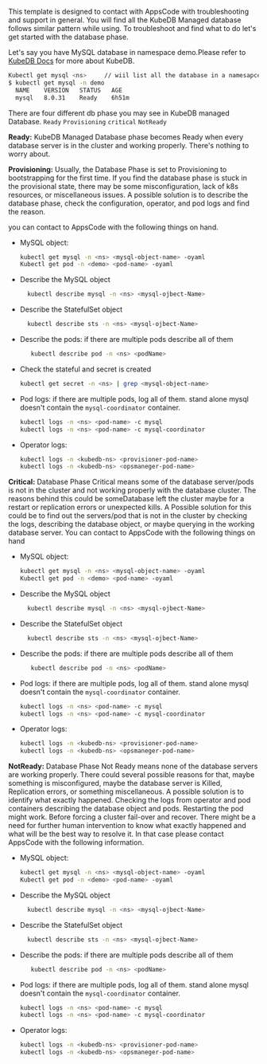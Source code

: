This template is designed to contact with AppsCode with troubleshooting and support in general. You will find all the KubeDB Managed database follows similar pattern
while using. To troubleshoot and find what to do let's get started with the database phase.

Let's say you have MySQL database in namespace demo.Please refer to [KubeDB Docs](https://kubedb.com/docs/v2023.01.31/guides/mysql/) for more about KubeDB.
```bash
Kubectl get mysql <ns>     // wiil list all the database in a namesapce  
$ kubectl get mysql -n demo
  NAME    VERSION   STATUS   AGE
  mysql   8.0.31    Ready    6h51m
```
There are four different db phase you may see in KubeDB managed Database.
``Ready`` ``Provisioning`` ``critical`` ``NotReady``

**Ready:** KubeDB Managed Database phase becomes Ready when every database server is in the cluster and working properly. There's nothing to worry about.

**Provisioning:** Usually, the Database Phase is set to Provisioning to bootstrapping for the first time. If you find the database phase is stuck in the provisional state,
there may be some misconfiguration, lack of k8s resources, or miscellaneous issues.
A possible solution is to describe the database phase, check the configuration, operator, and pod logs and find the reason.

you can contact to AppsCode with the following things on hand.
- MySQL object:
    ```bash
    kubectl get mysql -n <ns> <mysql-object-name> -oyaml
    Kubectl get pod -n <demo> <pod-name> -oyaml 
    ```
- Describe the MySQL object 
    ```bash
      kubectl describe mysql -n <ns> <mysql-ojbect-Name> 
    ```
- Describe the StatefulSet object
    ```bash
      kubectl describe sts -n <ns> <mysql-ojbect-Name>
    ```
- Describe the pods: if there are multiple pods describe all of them 
    ```bash
       kubectl describe pod -n <ns> <podName> 
    ```
- Check the stateful and secret is created
    ```bash
    kubectl get secret -n <ns> | grep <mysql-object-name>
    ```
- Pod logs:  if there are multiple pods, log all of them. stand alone mysql doesn't contain the `mysql-coordinator` container.
    ```bash
    kubectl logs -n <ns> <pod-name> -c mysql
    kubectl logs -n <ns> <pod-name> -c mysql-coordinator  
    ```
- Operator logs:
    ```bash
    kubectl logs -n <kubedb-ns> <provisioner-pod-name>
    kubectl logs -n <kubedb-ns> <opsmaneger-pod-name>
    ```

**Critical:** Database Phase Critical means some of the database server/pods is not in the cluster and not working properly with the database cluster. 
The reasons behind this could be someDatabase left the cluster maybe for a restart or replication errors or unexpected kills. 
A Possible solution for this could be to find out the servers/pod that is not in the cluster by checking the logs, describing the database object, or maybe querying in the working database server. 
You can contact to AppsCode with the following things on hand

- MySQL object:
    ```bash
    kubectl get mysql -n <ns> <mysql-object-name> -oyaml
    Kubectl get pod -n <demo> <pod-name> -oyaml 
    ```
- Describe the MySQL object
    ```bash
      kubectl describe mysql -n <ns> <mysql-ojbect-Name> 
    ```
- Describe the StatefulSet object
    ```bash
      kubectl describe sts -n <ns> <mysql-ojbect-Name>
    ```
- Describe the pods: if there are multiple pods describe all of them
    ```bash
       kubectl describe pod -n <ns> <podName> 
    ```
- Pod logs:  if there are multiple pods, log all of them. stand alone mysql doesn't contain the `mysql-coordinator` container.
    ```bash
    kubectl logs -n <ns> <pod-name> -c mysql
    kubectl logs -n <ns> <pod-name> -c mysql-coordinator  
    ```
- Operator logs:
    ```bash
    kubectl logs -n <kubedb-ns> <provisioner-pod-name>
    kubectl logs -n <kubedb-ns> <opsmaneger-pod-name>
    ```

**NotReady:** Database Phase Not Ready means none of the database servers are working properly. There could several possible reasons for that, maybe something is misconfigured,
maybe the database server is Killed, Replication errors, or something miscellaneous. A possible solution is to identify what exactly happened.
Checking the logs from operator and pod containers describing the database object and pods. Restarting the pod might work. Before forcing a cluster fail-over and recover. 
There might be a need for further human intervention to know what exactly happened and what will be the best way to resolve it.
In that case please contact AppsCode with the following information.

- MySQL object:
    ```bash
    kubectl get mysql -n <ns> <mysql-object-name> -oyaml
    Kubectl get pod -n <demo> <pod-name> -oyaml 
    ```
- Describe the MySQL object
    ```bash
      kubectl describe mysql -n <ns> <mysql-ojbect-Name> 
    ```
- Describe the StatefulSet object
    ```bash
      kubectl describe sts -n <ns> <mysql-ojbect-Name>
    ```
- Describe the pods: if there are multiple pods describe all of them
    ```bash
       kubectl describe pod -n <ns> <podName> 
    ```
- Pod logs:  if there are multiple pods, log all of them. stand alone mysql doesn't contain the `mysql-coordinator` container.
    ```bash
    kubectl logs -n <ns> <pod-name> -c mysql
    kubectl logs -n <ns> <pod-name> -c mysql-coordinator  
    ```
- Operator logs:
    ```bash
    kubectl logs -n <kubedb-ns> <provisioner-pod-name>
    kubectl logs -n <kubedb-ns> <opsmaneger-pod-name>
    ```